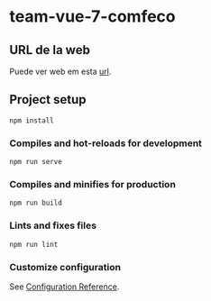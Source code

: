 # team-vue-7-comfeco

## URL de la web 
Puede ver web em esta  [url](https://team-vue-7-comfeco.web.app/).

## 
## Project setup
```
npm install
```

### Compiles and hot-reloads for development
```
npm run serve
```

### Compiles and minifies for production
```
npm run build
```

### Lints and fixes files
```
npm run lint
```

### Customize configuration
See [Configuration Reference](https://cli.vuejs.org/config/).

